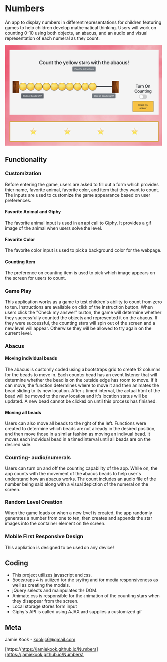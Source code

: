 # Numbers
An app to display numbers in different representations for children featuring games to help children develop mathematical thinking. Users will work on counting 0-10 using both objects, an abacus, and an audio and visual representation of each numeral as they count. 

![image of website](images/numberswebpage.png)

## Functionality 

### Customization
Before entering the game, users are asked to fill out a form which provides thier name, favorite animal, favorite color, and item that they want to count. The inputs are used to customize the game appearance based on user preferences. 

#### Favorite Animal and Giphy
The favorite animal input is used in an api call to Giphy. It provides a gif image of the animal when users solve the level. 

#### Favorite Color
The favorite color input is used to pick a background color for the webpage. 

#### Counting Item
The preference on counting item is used to pick which image appears on the screen for users to count.  

### Game Play
This application works as a game to test children's ability to count from zero to ten. Instructions are available on click of the instruction button. When users click the "Check my answer" button, the game will determine whether they successfully counted the objects and represented it on the abacus. If they were successful, the counting stars will spin out of the screen and a new level will appear. Otherwise they will be allowed to try again on the current level. 

### Abacus

#### Moving individual beads
The abacus is customly coded using a bootstraps grid to create 12 columns for the beads to move in. Each counter bead has an event listener that will determine whether the bead is on the outside edge has room to move. If it can move, the function determines where to move it and then animates the bead sliding to its new location. After a timed interval, the actual html of the bead will be moved to the new location and it's location status will be updated. A new bead cannot be clicked on until this process has finished. 

#### Moving all beads
Users can also move all beads to the right of the left. Functions were created to determine which beads are not already in the desired position, and then move those in a similar fashion as moving an indivual bead. It moves each indvidual bead in a timed interval until all beads are on the desired side.

### Counting- audio/numerals
Users can turn on and off the counting capability of the app. While on, the app counts with the movement of the abacus beads to help user's understand how an abacus works. The count includes an audio file of the number being said along with a visual depiction of the numeral on the screen. 

### Random Level Creation
When the game loads or when a new level is created, the app randomly generates a number from one to ten, then creates and appends the star images into the container element on the screen. 

### Mobile First Responsive Design
This appliation is designed to be used on any device!

## Coding

*   This project utilizes javascript and css.
*   Bootstraps 4 is utilized for the styling and for media responsiveness as well as creating the modals.
*   jQuery selects and mainpulates the DOM. 
*   Animate.css is responsible for the animation of the counting stars when they disappear from the screen. 
* Local storage stores form input
* Giphy's API is called using AJAX and supplies a customized gif

## Meta 

Jamie Kook - kookjc6@gmail.com

[https://https://jamiekook.github.io/Numbers](https://jamiekook.github.io/Numbers)
